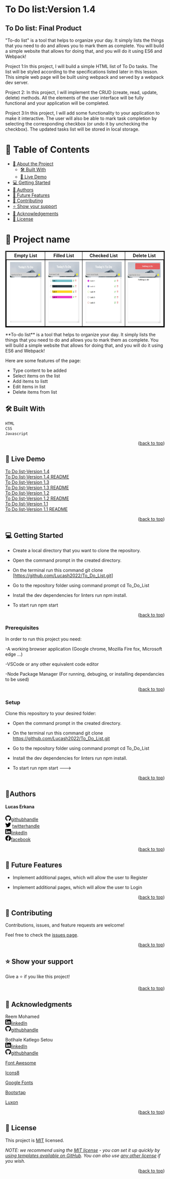 # To Do list:Version 1.4<!---Title of Project-->
<a name="readme-top"></a>


## To Do list: Final Product <!---Title of Project-->

"To-do list" is a tool that helps to organize your day. It simply lists the things that you need to do and allows you to mark them as complete. You will build a simple website that allows for doing that, and you will do it using ES6 and Webpack!

Project 1:In this project, I will build a simple HTML list of To Do tasks. The list will be styled according to the specifications listed later in this lesson. This simple web page will be built using webpack and served by a webpack dev server.

Project 2: In this project, I will implement the CRUD (create, read, update, delete) methods. All the elements of the user interface will be fully functional and your application will be completed.

Project 3:In this project, I will add some functionality to your application to make it interactive. The user will also be able to mark task completion by selecting the corresponding checkbox (or undo it by unchecking the checkbox). The updated tasks list will be stored in local storage.


<!-- TABLE OF CONTENTS -->

# 📗 Table of Contents

- [📖 About the Project](#about-project)
  - [🛠 Built With](#built-with)
  - [🚀 Live Demo](#live-demo)
- [💻 Getting Started](#getting-started)
- [👥 Authors](#authors)
- [🔭 Future Features](#future-features)
- [🤝 Contributing](#contributing)
- [⭐️ Show your support](#support)
- [🙏 Acknowledgements](#acknowledgements)
- [📝 License](#license)

<!-- PROJECT DESCRIPTION -->

# 📖 Project name<a name="about-project"></a> <!---Project title-->
<table style="border: 2px solid black;">
  <tr>
    <th style="border: 1px solid black;">Empty List</th>
    <th style="border: 1px solid black;">Filled List</th>
     <th style="border: 1px solid black;">Checked List</th>
     <th style="border: 1px solid black;">Delete List</th>

  </tr>
  <tr style="border: 2px solid black;">
  <td style="border: 1px solid black;"><img src="version1.4/images/DesktopVersionADD.jpg" alt="Desktop Version" width="250"  height="200" /></td>
  <td style="border: 1px solid black;"><img src="version1.4/images/DesktopVersionLIST.jpg" alt="Desktop Version" width="250"  height="200" /></td>
  <td style="border: 1px solid black;"><img src="version1.4/images/DesctopVersionChecked.jpg" alt="Desktop Version" width="250"  height="200" /></td>
  <td style="border: 1px solid black;"><img src="version1.4/images/DesctopVersionDelete.jpg" alt="Desktop Version" width="250"  height="200" /></td>
  </tr>
</table>
**To-do list**  is a tool that helps to organize your day. It simply lists the things that you need to do and allows you to mark them as complete. You will build a simple website that allows for doing that, and you will do it using ES6 and Webpack! 

Here are some features of the page:

<ul>
  <li>Type content to be added</li>
  <li>Select items on the list</li>
   <li>Add items to listt</li>
   <li>Edit items in list</li>
  <li>Delete items from list</li>
</ul>




## 🛠 Built With <a name="built-with"></a>
    HTML
    CSS
    Javascript


<p align="right">(<a href="#readme-top">back to top</a>)</p>

<!-- LIVE DEMO -->

## 🚀 Live Demo <a name="live-demo"></a>



[To Do list-Version 1.4](https://lucash2022.github.io/To_Do_List/version1.4/dist/)
<br>
[To Do list-Version 1.4 README](https://github.com/Lucash2022/To_Do_List/tree/main/version1.4/)
<br>
[To Do list-Version 1.3](https://lucash2022.github.io/To_Do_List/version1.3/dist/)
<br>
[To Do list-Version 1.3 README](https://github.com/Lucash2022/To_Do_List/tree/main/version1.3/)
<br>
[To Do list-Version 1.2](https://lucash2022.github.io/To_Do_List/version1.2/dist/)
<br>
[To Do list-Version 1.2 README](https://github.com/Lucash2022/To_Do_List/tree/main/version1.2/)
<br>
[To Do list-Version 1.1](https://lucash2022.github.io/To_Do_List/version1.1/dist/)
<br>
[To Do list-Version 1.1 README](https://github.com/Lucash2022/To_Do_List/tree/main/version1.1/)


<p align="right">(<a href="#readme-top">back to top</a>)</p>


<!-- GETTING STARTED -->

## 💻 Getting Started <a name="getting-started"></a>

- Create a local directory that you want to clone the repository.

- Open the command prompt in the created directory.

- On the terminal run this command git clone [https://github.com/Lucash2022/To_Do_List.git]

- Go to the repository folder using command prompt cd To_Do_List


- Install the dev dependencies for linters run npm install.

- To start run npm start

<p align="right">(<a href="#readme-top">back to top</a>)</p>

### Prerequisites

In order to run this project you need:

-A working browser application (Google chrome, Mozilla Fire fox, Microsoft edge ...)

-VSCode or any other equivalent code editor

-Node Package Manager (For running, debuging, or installing dependancies to be used)


<p align="right">(<a href="#readme-top">back to top</a>)</p>

### Setup

Clone this repository to your desired folder:

- Open the command prompt in the created directory.

- On the terminal run this command git clone https://github.com/Lucash2022/To_Do_List.git

- Go to the repository folder using command prompt cd To_Do_List

- Install the dev dependencies for linters run npm install.

- To start run npm start
--->


<p align="right">(<a href="#readme-top">back to top</a>)</p>

<!-- Author -->

## 👤**Authors** <a name="authors"></a>
<h4>Lucas Erkana</h4>

<img src="/images/github.svg" alt="logo" width="18"  height="18" />[githubhandle](https://github.com/Lucash2022)
<br>
<img src="/images/twitter.svg" alt="logo" width="18"  height="18" /> [twitterhandle](https://twitter.com/@Lucas_David_22)
<br>
<img src="/images/linkedin.svg" alt="logo" width="18"  height="18" />[linkedIn](https://www.linkedin.com/in/lucas-erkana-b30a0b3b/)
  <br>
<img src="/images/facebook.svg" alt="logo" width="18"  height="18" />[facebook](https://www.facebook.com/lucash.toni)


<p align="right">(<a href="#readme-top">back to top</a>)</p>

<!-- FUTURE FEATURES -->

## 🔭 Future Features <a name="future-features"></a>


- Implement additional pages, which will allow the user to Register

- Implement additional pages, which will allow the user to Login

<p align="right">(<a href="#readme-top">back to top</a>)</p>

<!-- CONTRIBUTING -->

## 🤝 Contributing <a name="contributing"></a>

Contributions, issues, and feature requests are welcome!

Feel free to check the [issues page](https://github.com/Lucash2022/To_Do_List/issues).

<p align="right">(<a href="#readme-top">back to top</a>)</p>

<!-- SUPPORT -->

## ⭐️ Show your support <a name="support"></a>

Give a ⭐️ if you like this project!

<p align="right">(<a href="#readme-top">back to top</a>)</p>

<!-- ACKNOWLEDGEMENTS -->

## 🙏 Acknowledgments <a name="acknowledgements"></a>
Reem Mohamed
<br>
<img src="/images/linkedin.svg" alt="logo" width="18"  height="18" />[linkedIn](https://www.linkedin.com/in/reem-abd-el-fatah-a07543116/)
<br>
<img src="/images/github.svg" alt="logo" width="18"  height="18" />[githubhandle](https://www.linkedin.com/in/reem-abd-el-fatah-a07543116/)

Botlhale Katlego Setou
<br>
<img src="/images/linkedin.svg" alt="logo" width="18"  height="18" />[linkedIn](https://www.linkedin.com/in/botlhalesetou/)
<br>
<img src="/images/github.svg" alt="logo" width="18"  height="18" />[githubhandle](https://github.com/Botlhale-Setou)


[Font Awesome](https://fontawesome.com/search?q=book&o=r)

[Icons8](https://icons8.com/icons/set/books)

[Google Fonts](https://developers.google.com/fonts)


[Bootsrtap](https://getbootstrap.com/docs/5.1/getting-started/introduction/)


[Luxon](https://imdac.github.io/modules/js/luxon/)


<p align="right">(<a href="#readme-top">back to top</a>)</p>



<!-- LICENSE -->

## 📝 License <a name="license"></a>

This project is [MIT](./MIT) licensed.

_NOTE: we recommend using the [MIT license](https://choosealicense.com/licenses/mit/) - you can set it up quickly by [using templates available on GitHub](https://docs.github.com/en/communities/setting-up-your-project-for-healthy-contributions/adding-a-license-to-a-repository). You can also use [any other license](https://choosealicense.com/licenses/) if you wish._

<p align="right">(<a href="#readme-top">back to top</a>)</p>
